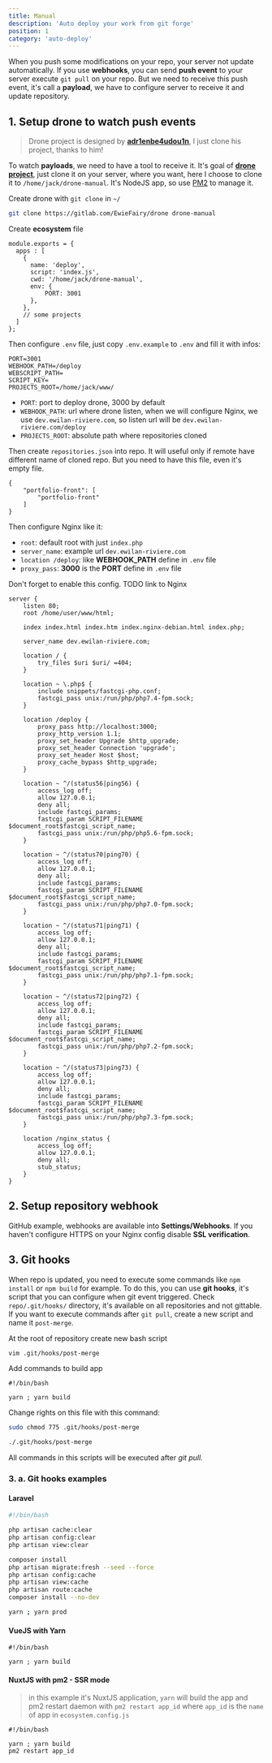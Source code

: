 ```yaml
---
title: Manual
description: 'Auto deploy your work from git forge'
position: 1
category: 'auto-deploy'
---
```


When you push some modifications on your repo, your server not update automatically. If you use **webhooks**, you can send **push event** to your server execute `git pull` on your repo. But we need to receive this push event, it's call a **payload**, we have to configure server to receive it and update repository.

## 1. Setup drone to watch push events

> Drone project is designed by [**adr1enbe4udou1n**](https://github.com/adr1enbe4udou1n), I just clone his project, thanks to him!

To watch **payloads**, we need to have a tool to receive it. It's goal of [**drone project**](https://gitlab.com/EwieFairy/drone), just clone it on your server, where you want, here I choose to clone it to `/home/jack/drone-manual`. It's NodeJS app, so use [PM2](/guides/server-nodejs-pm2.html) to manage it.

Create drone with `git clone` in `~/`

```bash
git clone https://gitlab.com/EwieFairy/drone drone-manual
```

Create **ecosystem** file

```js[~/ecosystem.config.js]
module.exports = {
  apps : [
    {
      name: 'deploy',
      script: 'index.js',
      cwd: '/home/jack/drone-manual',
      env: {
          PORT: 3001
      },
    },
    // some projects
  ]
};
```

Then configure `.env` file, just copy `.env.example` to `.env` and fill it with infos:

```yaml[~/drone-manual/.env]
PORT=3001
WEBHOOK_PATH=/deploy
WEBSCRIPT_PATH=
SCRIPT_KEY=
PROJECTS_ROOT=/home/jack/www/
```

- `PORT`: port to deploy drone, 3000 by default
- `WEBHOOK_PATH`: url where drone listen, when we will configure Nginx, we use `dev.ewilan-riviere.com`, so listen url will be `dev.ewilan-riviere.com/deploy`
- `PROJECTS_ROOT`: absolute path where repositories cloned

Then create `repositories.json` into repo. It will useful only if remote have different name of cloned repo. But you need to have this file, even it's empty file.

```json[~/drone-manual/repositories.json]
{
    "portfolio-front": [
        "portfolio-front"
    ]
}
```

Then configure Nginx like it:

- `root`: default root with just `index.php`
- `server_name`: example url `dev.ewilan-riviere.com`
- `location /deploy`: like **WEBHOOK_PATH** define in `.env` file
- `proxy_pass`: **3000** is the **PORT** define in `.env` file

Don't forget to enable this config.
TODO link to Nginx

<vue-code-info ext="nginx" path="/etc/nginx/sites-available/default"></vue-code-info>

```nginx{2,6,17,18}
server {
    listen 80;
    root /home/user/www/html;

    index index.html index.htm index.nginx-debian.html index.php;

    server_name dev.ewilan-riviere.com;

    location / {
        try_files $uri $uri/ =404;
    }

    location ~ \.php$ {
        include snippets/fastcgi-php.conf;
        fastcgi_pass unix:/run/php/php7.4-fpm.sock;
    }

    location /deploy {
        proxy_pass http://localhost:3000;
        proxy_http_version 1.1;
        proxy_set_header Upgrade $http_upgrade;
        proxy_set_header Connection 'upgrade';
        proxy_set_header Host $host;
        proxy_cache_bypass $http_upgrade;
    }

    location ~ ^/(status56|ping56) {
        access_log off;
        allow 127.0.0.1;
        deny all;
        include fastcgi_params;
        fastcgi_param SCRIPT_FILENAME $document_root$fastcgi_script_name;
        fastcgi_pass unix:/run/php/php5.6-fpm.sock;
    }

    location ~ ^/(status70|ping70) {
        access_log off;
        allow 127.0.0.1;
        deny all;
        include fastcgi_params;
        fastcgi_param SCRIPT_FILENAME $document_root$fastcgi_script_name;
        fastcgi_pass unix:/run/php/php7.0-fpm.sock;
    }

    location ~ ^/(status71|ping71) {
        access_log off;
        allow 127.0.0.1;
        deny all;
        include fastcgi_params;
        fastcgi_param SCRIPT_FILENAME $document_root$fastcgi_script_name;
        fastcgi_pass unix:/run/php/php7.1-fpm.sock;
    }

    location ~ ^/(status72|ping72) {
        access_log off;
        allow 127.0.0.1;
        deny all;
        include fastcgi_params;
        fastcgi_param SCRIPT_FILENAME $document_root$fastcgi_script_name;
        fastcgi_pass unix:/run/php/php7.2-fpm.sock;
    }

    location ~ ^/(status73|ping73) {
        access_log off;
        allow 127.0.0.1;
        deny all;
        include fastcgi_params;
        fastcgi_param SCRIPT_FILENAME $document_root$fastcgi_script_name;
        fastcgi_pass unix:/run/php/php7.3-fpm.sock;
    }

    location /nginx_status {
        access_log off;
        allow 127.0.0.1;
        deny all;
        stub_status;
    }
}
```

## 2. Setup repository webhook

GitHub example, webhooks are available into **Settings/Webhooks**. If you haven't configure HTTPS on your Nginx config disable **SSL verification**.

<content-image source="webhook-config.jpg" can-zoom></content-image>

## 3. Git hooks

When repo is updated, you need to execute some commands like `npm install` or `npm build` for example. To do this, you can use **git hooks**, it's script that you can configure when git event triggered. Check `repo/.git/hooks/` directory, it's available on all repositories and not gittable. If you want to execute commands after `git pull`, create a new script and name it `post-merge`.

At the root of repository create new bash script

```bash
vim .git/hooks/post-merge
```

Add commands to build app

```bash[.git/hooks/post-merge]
#!/bin/bash

yarn ; yarn build
```

Change rights on this file with this command:

```bash
sudo chmod 775 .git/hooks/post-merge
```

```bash
./.git/hooks/post-merge
```

All commands in this scripts will be executed after *git pull*.

### 3. a. Git hooks examples

#### **Laravel**

```bash
#!/bin/bash

php artisan cache:clear
php artisan config:clear
php artisan view:clear

composer install
php artisan migrate:fresh --seed --force
php artisan config:cache
php artisan view:cache
php artisan route:cache
composer install --no-dev

yarn ; yarn prod
```

#### **VueJS with Yarn**

```bash[.git/hooks/post-merge]
#!/bin/bash

yarn ; yarn build
```

#### **NuxtJS with pm2 - SSR mode**

> in this example it's NuxtJS application, `yarn` will build the app and pm2 restart daemon with `pm2 restart app_id` where `app_id` is the `name` of app in `ecosystem.config.js`

```bash[.git/hooks/post-merge]
#!/bin/bash

yarn ; yarn build
pm2 restart app_id
```
